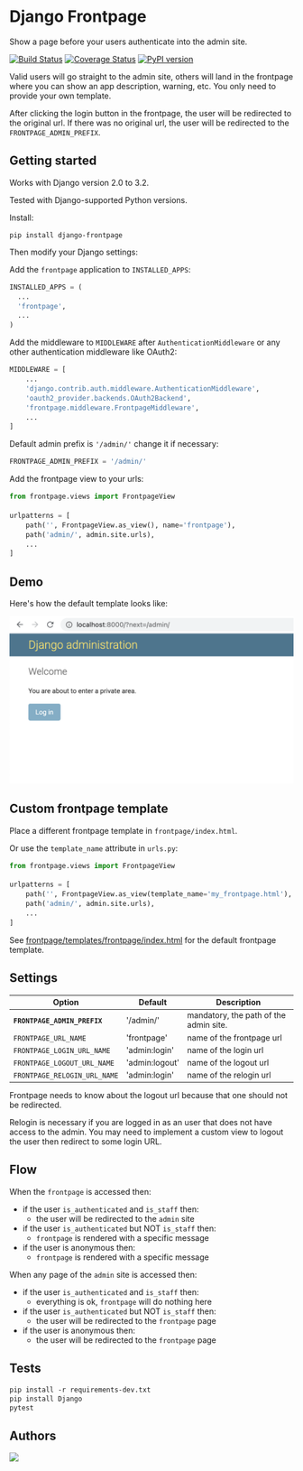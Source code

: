 # Django Frontpage

Show a page before your users authenticate into the admin site.

[![Build Status](https://travis-ci.org/Microdisseny/django-frontpage.svg?branch=master)](https://travis-ci.org/Microdisseny/django-frontpage) [![Coverage Status](https://coveralls.io/repos/github/Microdisseny/django-frontpage/badge.svg?branch=master)](https://coveralls.io/github/Microdisseny/django-frontpage?branch=master) [![PyPI version](https://badge.fury.io/py/django-frontpage.svg)](https://badge.fury.io/py/django-frontpage)

Valid users will go straight to the admin site, others will land in the frontpage
where you can show an app description, warning, etc. You only need to provide
your own template.

After clicking the login button in the frontpage, the user will be redirected to the
original url. If there was no original url, the user will be redirected to the
`FRONTPAGE_ADMIN_PREFIX`.


## Getting started

Works with Django version 2.0 to 3.2.

Tested with Django-supported Python versions.

Install:

```
pip install django-frontpage
```

Then modify your Django settings:

Add the `frontpage` application to `INSTALLED_APPS`:

```python
INSTALLED_APPS = (
  ...
  'frontpage',
  ...
)
```

Add the middleware to `MIDDLEWARE` after `AuthenticationMiddleware` or any
other authentication middleware like OAuth2:

```python
MIDDLEWARE = [
    ...
    'django.contrib.auth.middleware.AuthenticationMiddleware',
    'oauth2_provider.backends.OAuth2Backend',
    'frontpage.middleware.FrontpageMiddleware',
    ...
]
```

Default admin prefix is `'/admin/'` change it if necessary:

```python
FRONTPAGE_ADMIN_PREFIX = '/admin/'
```

Add the frontpage view to your urls:

```python
from frontpage.views import FrontpageView

urlpatterns = [
    path('', FrontpageView.as_view(), name='frontpage'),
    path('admin/', admin.site.urls),
    ...
]
```

## Demo

Here's how the default template looks like:

![Screenshot of default template](frontpage-screenshot.png)


## Custom frontpage template

Place a different frontpage template in `frontpage/index.html`.

Or use the `template_name` attribute in `urls.py`:

```python
from frontpage.views import FrontpageView

urlpatterns = [
    path('', FrontpageView.as_view(template_name='my_frontpage.html'), name='frontpage'),
    path('admin/', admin.site.urls),
    ...
]
```

See [frontpage/templates/frontpage/index.html](frontpage/templates/frontpage/index.html) for the default frontpage template.


## Settings

| Option                        | Default        | Description                             |
|-------------------------------|----------------|-----------------------------------------|
| **`FRONTPAGE_ADMIN_PREFIX`**  | '/admin/'      | mandatory, the path of the admin site.  |
| `FRONTPAGE_URL_NAME`          | 'frontpage'    | name of the frontpage url               |
| `FRONTPAGE_LOGIN_URL_NAME`    | 'admin:login'  | name of the login url                   |
| `FRONTPAGE_LOGOUT_URL_NAME`   | 'admin:logout' | name of the logout url                  |
| `FRONTPAGE_RELOGIN_URL_NAME`  | 'admin:login'  | name of the relogin url                 |

Frontpage needs to know about the logout url because that one should not be redirected.

Relogin is necessary if you are logged in as an user that does not have access to the admin.
You may need to implement a custom view to logout the user then redirect to some login URL.


## Flow

When the `frontpage` is accessed then:
- if the user `is_authenticated` and `is_staff` then:
  - the user will be redirected to the `admin` site
- if the user `is_authenticated` but NOT `is_staff` then:
  - `frontpage` is rendered with a specific message
- if the user is anonymous then:
  - `frontpage` is rendered with a specific message

When any page of the `admin` site is accessed then:
- if the user `is_authenticated` and `is_staff` then:
  - everything is ok, `frontpage` will do nothing here
- if the user `is_authenticated` but NOT `is_staff` then:
  - the user will be redirected to the `frontpage` page
- if the user is anonymous then:
  - the user will be redirected to the `frontpage` page


## Tests

```
pip install -r requirements-dev.txt
pip install Django
pytest
```

## Authors

[<img src="http://www.microdisseny.com/images/web/microdisseny-logo-small.png" width="226">](http://www.microdisseny.com/)
